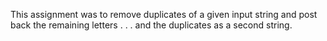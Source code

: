 This assignment was to remove duplicates of a given input string and post back the remaining letters . . . and the duplicates as a second string.